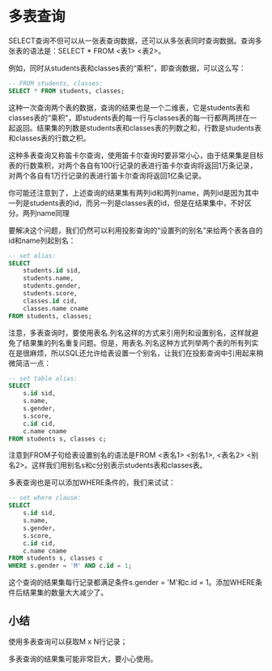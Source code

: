 # 多表查询

SELECT查询不但可以从一张表查询数据，还可以从多张表同时查询数据。查询多张表的语法是：SELECT * FROM <表1> <表2>。

例如，同时从students表和classes表的“乘积”，即查询数据，可以这么写：
```sql
-- FROM students, classes:
SELECT * FROM students, classes;
```
这种一次查询两个表的数据，查询的结果也是一个二维表，它是students表和classes表的“乘积”，即students表的每一行与classes表的每一行都两两拼在一起返回。结果集的列数是students表和classes表的列数之和，行数是students表和classes表的行数之积。

这种多表查询又称笛卡尔查询，使用笛卡尔查询时要非常小心，由于结果集是目标表的行数乘积，对两个各自有100行记录的表进行笛卡尔查询将返回1万条记录，对两个各自有1万行记录的表进行笛卡尔查询将返回1亿条记录。

你可能还注意到了，上述查询的结果集有两列id和两列name，两列id是因为其中一列是students表的id，而另一列是classes表的id，但是在结果集中，不好区分。两列name同理

要解决这个问题，我们仍然可以利用投影查询的“设置列的别名”来给两个表各自的id和name列起别名：
```sql
-- set alias:
SELECT
    students.id sid,
    students.name,
    students.gender,
    students.score,
    classes.id cid,
    classes.name cname
FROM students, classes;
```
注意，多表查询时，要使用表名.列名这样的方式来引用列和设置别名，这样就避免了结果集的列名重复问题。但是，用表名.列名这种方式列举两个表的所有列实在是很麻烦，所以SQL还允许给表设置一个别名，让我们在投影查询中引用起来稍微简洁一点：
```sql
-- set table alias:
SELECT
    s.id sid,
    s.name,
    s.gender,
    s.score,
    c.id cid,
    c.name cname
FROM students s, classes c;
```
注意到FROM子句给表设置别名的语法是FROM <表名1> <别名1>, <表名2> <别名2>。这样我们用别名s和c分别表示students表和classes表。

多表查询也是可以添加WHERE条件的，我们来试试：
```sql
-- set where clause:
SELECT
    s.id sid,
    s.name,
    s.gender,
    s.score,
    c.id cid,
    c.name cname
FROM students s, classes c
WHERE s.gender = 'M' AND c.id = 1;
```
这个查询的结果集每行记录都满足条件s.gender = 'M'和c.id = 1。添加WHERE条件后结果集的数量大大减少了。

## 小结
使用多表查询可以获取M x N行记录；

多表查询的结果集可能非常巨大，要小心使用。